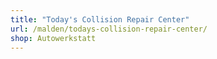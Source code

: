 ```yaml
---
title: "Today's Collision Repair Center"
url: /malden/todays-collision-repair-center/
shop: Autowerkstatt
---
```

